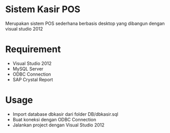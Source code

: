 # Sistem Kasir POS


Merupakan sistem POS sederhana berbasis desktop yang dibangun dengan visual studio 2012

# Requirement
* Visual Studio 2012
* MySQL Server
* ODBC Connection
* SAP Crystal Report

# Usage
* Import database dbkasir dari folder DB/dbkasir.sql
* Buat koneksi dengan ODBC Connection
* Jalankan project dengan Visual Studio 2012
